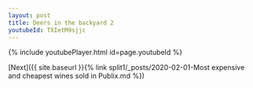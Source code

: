 ```yaml
---
layout: post
title: Deers in the backyard 2
youtubeId: TXIetM9sjjc
---
```

 
 

 
 
 
 


{% include youtubePlayer.html id=page.youtubeId %}
 
 [Next]({{ site.baseurl }}{% link split1/_posts/2020-02-01-Most expensive and cheapest wines sold in Publix.md %})
